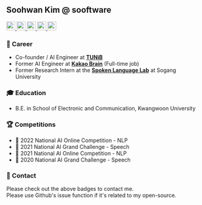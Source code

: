 ## Soohwan Kim @ sooftware
  
  <a href="https://www.facebook.com/sooftware95"><img src="https://img.shields.io/badge/Facebook-1877F2?style=for-the-badge&logo=facebook&logoColor=white&color=black" height=23>
  <a href="https://www.instagram.com/sooftware_/"><img src="https://img.shields.io/badge/Instagram-E4405F?style=for-the-badge&logo=instagram&logoColor=white&color=black" height=23>
  <a href="https://www.linkedin.com/in/Soo-hwan/"><img src="https://img.shields.io/badge/LinkedIn-0077B5?style=for-the-badge&logo=linkedin&logoColor=white&color=black" height=23>
  <a href="https://www.sooftware.io"><img src="https://img.shields.io/badge/website-000000?style=for-the-badge&logo=About.me&logoColor=white" height=23>
  <a href="https://sooftware.io/resume"><img src="https://img.shields.io/badge/RESUME-000000?style=for-the-badge&logo=About.me&logoColor=white" height=23></a>
  
### 🔭  Career
- Co-founder / AI Engineer at [**TUNiB**](https://www.tunib.ai/)
- Former AI Engineer at [**Kakao Brain**](https://www.kakaobrain.com/) (Full-time job) 
- Former Research Intern at the [**Spoken Language Lab**](https://speech.sogang.ac.kr/speech/index.html) at Sogang University
  
### 🎓 Education
- B.E. in School of Electronic and Communication, Kwangwoon University
  
### 🏆 Competitions
- 🥇 2022 National AI Online Competition - NLP
- 🥉 2021 National AI Grand Challenge - Speech
- 🥇 2021 National AI Online Competition - NLP
- 🥉 2020 National AI Grand Challenge - Speech

### 💬 Contact
Please check out the above badges to contact me.  
Please use Github's issue function if it's related to my open-source.
